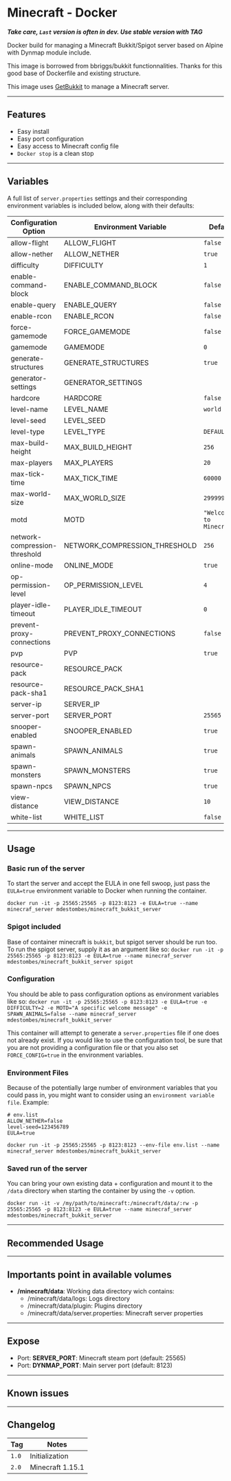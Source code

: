 # Minecraft - Docker

__*Take care, `Last` version is often in dev. Use stable version with TAG*__

Docker build for managing a Minecraft Bukkit/Spigot server based on Alpine with Dynmap module include.

This image is borrowed from bbriggs/bukkit functionnalities.
Thanks for this good base of Dockerfile and existing structure.

This image uses [GetBukkit](https://getbukkit.org) to manage a Minecraft server.

---

## Features
 - Easy install
 - Easy port configuration
 - Easy access to Minecraft config file
 - `Docker stop` is a clean stop

---

## Variables

A full list of `server.properties` settings and their corresponding environment variables is included below, along with their defaults:

| Configuration Option          | Environment Variable          | Default                  |
| ------------------------------|-------------------------------|--------------------------|
| allow-flight                  | ALLOW_FLIGHT                  | `false`                  |
| allow-nether                  | ALLOW_NETHER                  | `true`                   |
| difficulty                    | DIFFICULTY                    | `1`                      |
| enable-command-block          | ENABLE_COMMAND_BLOCK          | `false`                  |
| enable-query                  | ENABLE_QUERY                  | `false`                  |
| enable-rcon                   | ENABLE_RCON                   | `false`                  |
| force-gamemode                | FORCE_GAMEMODE                | `false`                  |
| gamemode                      | GAMEMODE                      | `0`                      |
| generate-structures           | GENERATE_STRUCTURES           | `true`                   |
| generator-settings            | GENERATOR_SETTINGS            |                          |
| hardcore                      | HARDCORE                      | `false`                  |
| level-name                    | LEVEL_NAME                    | `world`                  |
| level-seed                    | LEVEL_SEED                    |                          |
| level-type                    | LEVEL_TYPE                    | `DEFAULT`                |
| max-build-height              | MAX_BUILD_HEIGHT              | `256`                    |
| max-players                   | MAX_PLAYERS                   | `20`                     |
| max-tick-time                 | MAX_TICK_TIME                 | `60000`                  |
| max-world-size                | MAX_WORLD_SIZE                | `29999984`               |
| motd                          | MOTD                          | `"Welcome to Minecraft"` |
| network-compression-threshold | NETWORK_COMPRESSION_THRESHOLD | `256`                    |
| online-mode                   | ONLINE_MODE                   | `true`                   |
| op-permission-level           | OP_PERMISSION_LEVEL           | `4`                      |
| player-idle-timeout           | PLAYER_IDLE_TIMEOUT           | `0`                      |
| prevent-proxy-connections     | PREVENT_PROXY_CONNECTIONS     | `false`                  |
| pvp                           | PVP                           | `true`                   |
| resource-pack                 | RESOURCE_PACK                 |                          |
| resource-pack-sha1            | RESOURCE_PACK_SHA1            |                          |
| server-ip                     | SERVER_IP                     |                          |
| server-port                   | SERVER_PORT                   | `25565`                  | 
| snooper-enabled               | SNOOPER_ENABLED               | `true`                   |
| spawn-animals                 | SPAWN_ANIMALS                 | `true`                   |
| spawn-monsters                | SPAWN_MONSTERS                | `true`                   |
| spawn-npcs                    | SPAWN_NPCS                    | `true`                   |
| view-distance                 | VIEW_DISTANCE                 | `10`                     |
| white-list                    | WHITE_LIST                    | `false`                  |

---

## Usage

### Basic run of the server

To start the server and accept the EULA in one fell swoop, just pass the `EULA=true` environment variable to Docker when running the container.

`docker run -it -p 25565:25565 -p 8123:8123 -e EULA=true --name minecraf_server mdestombes/minecraft_bukkit_server`

### Spigot included

Base of container minecraft is `bukkit`, but spigot server should be run too. To run the spigot server, supply it as an argument like so:
`docker run -it -p 25565:25565 -p 8123:8123 -e EULA=true --name minecraf_server mdestombes/minecraft_bukkit_server spigot`

### Configuration

You should be able to pass configuration options as environment variables like so:
`docker run -it -p 25565:25565 -p 8123:8123 -e EULA=true -e DIFFICULTY=2 -e MOTD="A specific welcome message" -e SPAWN_ANIMALS=false --name minecraf_server mdestombes/minecraft_bukkit_server`

This container will attempt to generate a `server.properties` file if one does not already exist. If you would like to use the configuration tool, be sure that you are not providing a configuration file or that you also set `FORCE_CONFIG=true` in the environment variables.

### Environment Files

Because of the potentially large number of environment variables that you could pass in, you might want to consider using an `environment variable file`. Example:
```
# env.list
ALLOW_NETHER=false
level-seed=123456789
EULA=true
```

`docker run -it -p 25565:25565 -p 8123:8123 --env-file env.list --name minecraf_server mdestombes/minecraft_bukkit_server`

### Saved run of the server

You can bring your own existing data + configuration and mount it to the `/data` directory when starting the container by using the `-v` option.

`docker run -it -v /my/path/to/minecraft:/minecraft/data/:rw -p 25565:25565 -p 8123:8123 -e EULA=true --name minecraf_server mdestombes/minecraft_bukkit_server`

---

## Recommended Usage

---

## Importants point in available volumes
+ __/minecraft/data__: Working data directory wich contains:
  + /minecraft/data/logs: Logs directory
  + /minecraft/data/plugin: Plugins directory
  + /minecraft/data/server.properties: Minecraft server properties

---

## Expose
+ Port: __SERVER_PORT__: Minecraft steam port (default: 25565)
+ Port: __DYNMAP_PORT__: Main server port (default: 8123)

---

## Known issues

---

## Changelog

| Tag      | Notes                   |
|----------|-------------------------|
| `1.0`    | Initialization          |
| `2.0`    | Minecraft 1.15.1        |
